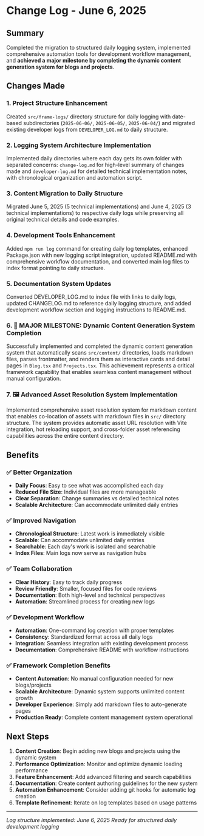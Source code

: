 # Change Log - June 6, 2025

## Summary
Completed the migration to structured daily logging system, implemented comprehensive automation tools for development workflow management, and **achieved a major milestone by completing the dynamic content generation system for blogs and projects**.

## Changes Made

### 1. Project Structure Enhancement
Created `src/frame-logs/` directory structure for daily logging with date-based subdirectories (`2025-06-06/`, `2025-06-05/`, `2025-06-04/`) and migrated existing developer logs from `DEVELOPER_LOG.md` to daily structure.

### 2. Logging System Architecture Implementation
Implemented daily directories where each day gets its own folder with separated concerns: `change-log.md` for high-level summary of changes made and `developer-log.md` for detailed technical implementation notes, with chronological organization and automation script.

### 3. Content Migration to Daily Structure
Migrated June 5, 2025 (5 technical implementations) and June 4, 2025 (3 technical implementations) to respective daily logs while preserving all original technical details and code examples.

### 4. Development Tools Enhancement
Added `npm run log` command for creating daily log templates, enhanced Package.json with new logging script integration, updated README.md with comprehensive workflow documentation, and converted main log files to index format pointing to daily structure.

### 5. Documentation System Updates
Converted DEVELOPER_LOG.md to index file with links to daily logs, updated CHANGELOG.md to reference daily logging structure, and added development workflow section and logging instructions to README.md.

### 6. 🎯 **MAJOR MILESTONE: Dynamic Content Generation System Completion**
Successfully implemented and completed the dynamic content generation system that automatically scans `src/content/` directories, loads markdown files, parses frontmatter, and renders them as interactive cards and detail pages in `Blog.tsx` and `Projects.tsx`. This achievement represents a critical framework capability that enables seamless content management without manual configuration.

### 7. 🖼️ **Advanced Asset Resolution System Implementation**
Implemented comprehensive asset resolution system for markdown content that enables co-location of assets with markdown files in `src/` directory structure. The system provides automatic asset URL resolution with Vite integration, hot reloading support, and cross-folder asset referencing capabilities across the entire content directory.

## Benefits

### ✅ Better Organization
- **Daily Focus**: Easy to see what was accomplished each day
- **Reduced File Size**: Individual files are more manageable
- **Clear Separation**: Change summaries vs detailed technical notes
- **Scalable Architecture**: Can accommodate unlimited daily entries

### ✅ Improved Navigation
- **Chronological Structure**: Latest work is immediately visible
- **Scalable**: Can accommodate unlimited daily entries
- **Searchable**: Each day's work is isolated and searchable
- **Index Files**: Main logs now serve as navigation hubs

### ✅ Team Collaboration
- **Clear History**: Easy to track daily progress
- **Review Friendly**: Smaller, focused files for code reviews
- **Documentation**: Both high-level and technical perspectives
- **Automation**: Streamlined process for creating new logs

### ✅ Development Workflow
- **Automation**: One-command log creation with proper templates
- **Consistency**: Standardized format across all daily logs
- **Integration**: Seamless integration with existing development process
- **Documentation**: Comprehensive README with workflow instructions

### ✅ **Framework Completion Benefits**
- **Content Automation**: No manual configuration needed for new blogs/projects
- **Scalable Architecture**: Dynamic system supports unlimited content growth
- **Developer Experience**: Simply add markdown files to auto-generate pages
- **Production Ready**: Complete content management system operational

## Next Steps
1. **Content Creation**: Begin adding new blogs and projects using the dynamic system
2. **Performance Optimization**: Monitor and optimize dynamic loading performance
3. **Feature Enhancement**: Add advanced filtering and search capabilities
4. **Documentation**: Create content authoring guidelines for the new system
3. **Automation Enhancement**: Consider adding git hooks for automatic log creation
4. **Template Refinement**: Iterate on log templates based on usage patterns

---

*Log structure implemented: June 6, 2025*
*Ready for structured daily development logging*

